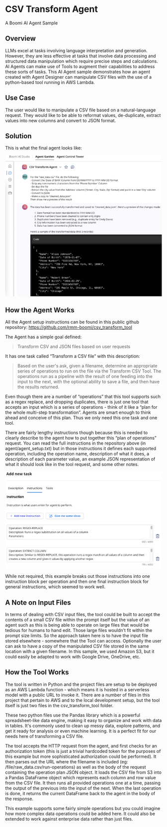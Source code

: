 # CSV Transform Agent

A Boomi AI Agent Sample

## Overview

LLMs excel at tasks involving language interpretation and generation. However, they are less effective at tasks that involve data processing and structured data manipulation which require precise steps and calculations. AI Agents can make use of Tools to augment their capabilities to address these sorts of tasks. This AI Agent sample demonstrates how an agent created with Agent Designer can manipulate CSV files with the use of a python-based tool running in AWS Lambda.

## Use Case

The user would like to manipulate a CSV file based on a natural-language request. They would like to be able to reformat values, de-duplicate, extract values into new columns and convert to JSON format.

## Solution

This is what the final agent looks like:

![Final Agent Example](doc_assets/output.png)

## How the Agent Works

All the Agent setup instructions can be found in this public github repository:  https://github.com/rmm-boomi/csv_transform_tool

The Agent has a simple goal defined:

> Transform CSV and JSON files based on user requests

It has one task called “Transform a CSV file” with this description:

> Based on the user's ask, given a filename, determine an appropriate series of operations to run on the file via the Transform CSV Tool. The operations run as a pipeline with the result of one feeding into the input to the next, with the optional ability to save a file, and then have the results returned.

Even though there are a number of “operations” that this tool supports such as a regex replace, and dropping duplicates, there is just one tool that accepts an input which is a series of operations - think of it like a “plan for the whole multi-step transformation”. Agents are smart enough to think ahead and conceive of this plan. Thus we only need this one task and one tool.

There are fairly lengthy instructions though because this is needed to clearly describe to the agent how to put together this “plan of operations” request. You can read the full instructions in the repository above (in agent/agent_setup.txt) but in those instructions it defines each supported operation, including the operation name, description of what it does, a description of each parameter value, an example JSON representation of what it should look like in the tool request, and some other notes.

![Task Instructions](doc_assets/task.png)

While not required, this example breaks out those instructions into one instruction block per operation and then one final instruction block for general instructions, which seemed to work well.

## A Note on Input Files

In terms of dealing with CSV input files, the tool could be built to accept the contents of a small CSV file within the prompt itself but the value of an agent such as this is being able to operate on large files that would be tedious for humans to hand edit. Those large files wouldn’t fit within the prompt size limits. So the approach taken here is to have the input file stored elsewhere - somewhere that the Tool can access. Optionally the user can ask to have a copy of the manipulated CSV file stored in the same location with a given filename. In this sample, we used Amazon S3, but it could easily be adapted to work with Google Drive, OneDrive, etc.

## How the Tool Works

The tool is written in Python and the project files are setup to be deployed as an AWS Lambda function - which means it is hosted in a serverless model with a public URL to invoke it. There are a number of files in this project that pertain to AWS and to the local development setup, but the tool itself is just two files in the csv_transform_tool folder. 

These two python files use the Pandas library which is a powerful spreadsheet-like data engine, making it easy to organize and work with data in tables. It's commonly used to clean up messy data, explore patterns, and get it ready for analysis or even machine learning. It is a perfect fit for our needs here of transforming a CSV file.

The tool accepts the HTTP request from the agent, and first checks for an authorization token (this is just a trivial hardcoded token for the purposes of this example but more sophisticated authorization could be performed). It then parses out the URL where the filename is included (eg: /file/raw_data.csv/run-operations) as well as the body of the request containing the operation plan JSON object. It loads the CSV file from S3 into a Pandas DataFrame object which represents each column and row value from the CSV file. It then runs all provided operations one at a time, passing the output of the previous into the input of the next. When the last operation is done, it returns the current DataFrame back to the agent in the body of the response. 

This example supports some fairly simple operations but you could imagine how more complex data operations could be added here. It could also be extended to work against enterprise data rather than just files.
